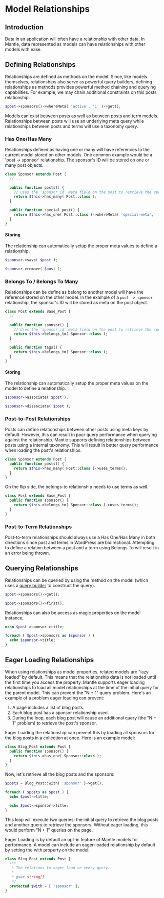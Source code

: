 # Model Relationships

## Introduction

Data in an application will often have a relationship with other data. In
Mantle, data represented as models can have relationships with other models with
ease.

## Defining Relationships

Relationships are defined as methods on the model. Since, like models
themselves, relationships also serve as powerful query builders, defining
relationships as methods provides powerful method chaining and querying
capabilities. For example, we may chain additional constraints on this posts
relationship:

```php
$post->sponsors()->whereMeta( 'active', '1' )->get();
```

Models can exist between posts as well as between posts and term models.
Relationships between posts will use an underlying meta query while
relationships between posts and terms will use a taxonomy query.
### Has One/Has Many

Relationships defined as having one or many will have references to the current
model stored on other models. One common example would be a 'post -> sponsor'
relationship. The sponsor's ID will be stored on one or many post objects.

```php
class Sponsor extends Post {
  // ...

  public function posts() {
    // Uses the 'sponsor_id' meta field on the post to retrieve the sponsor.
    return $this->has_many( Post::class );
  }

  public function special_post() {
    return $this->has_one( Post::class )->whereMeta( 'special-meta', '1' );
  }
}
```

#### Storing

The relationship can automatically setup the proper meta values to define a
relationship.

```php
$sponsor->save( $post );

$sponsor->remove( $post );
```

### Belongs To / Belongs To Many

Relationships can be define as belong to another model will have the reference
stored on the other model. In the example of a  `post -> sponsor` relationship,
the sponsor's ID will be stored as meta on the post object.

```php
class Post extends Base_Post {
  // ...

  public function sponsor() {
    // Uses the 'sponsor_id' meta field on the post to retrieve the sponsor.
    return $this->belongs_to( Sponsor::class );
  }

  public function tags() {
    return $this->belongs_to( Sponsor::class );
  }
}
```

#### Storing

The relationship can automatically setup the proper meta values on the model to
define a relationship.

```php
$sponsor->associate( $post );

$sponsor->dissociate( $post );
```

### Post-to-Post Relationships

Posts can define relationships between other posts using meta keys by default.
However, this can result in poor query performance when querying against the
relationship. Mantle supports defining relationships between posts using a
internal taxonomy. This will result in better query performance when loading the
post's relationships.

```php
class Sponsor extends Post {
  public function posts() {
    return $this->has_many( Post::class )->uses_terms();
  }
}
```

On the flip side, the belongs-to relationship needs to use terms as well.

```php
class Post extends Base_Post {
  public function sponsor() {
    return $this->belongs_to( Sponsor::class )->uses_terms();
  }
}
```

### Post-to-Term Relationships

Post-to-term relationships should always use a Has One/Has Many in both
directions since post and terms in WordPress are bidirectional. Attempting to
define a relation between a post and a term using Belongs To will result in an
error being thrown.

## Querying Relationships

Relationships can be queried by using the method on the model (which uses a
[query builder](./query-builder.md) to construct the query).

```php
$post->sponsors()->get();

$post->sponsors()->first();
```

Relationships can also be access as magic properties on the model instance.

```php
echo $post->sponsor->title;

foreach ( $post->sponsors as $sponsor ) {
  echo $sponsor->title;
}
```

## Eager Loading Relationships

When using relationships as model properties, related models are "lazy loaded"
by default. This means that the relationship data is not loaded until the first
time you access the property. Mantle supports eager loading relationships to
load all model relationships at the time of the initial query for the parent
model. This can prevent the "N + 1" query problem. Here's an example of a
problem eager loading can prevent:

1. A page includes a list of blog posts.
2. Each blog post has a sponsor relationship used.
3. During the loop, each blog post will cause an additional query (the "N + 1"
   problem) to retrieve the post's sponsor.

Eager Loading the relationship can prevent this by loading all sponsors for the
blog posts in a collection at once. Here is an example model:

```php
class Blog_Post extends Post {
  public function sponsor() {
    return $this->has_one( Sponsor::class );
  }
}
```

Now, let's retrieve all the blog posts and the sponsors:

```php
$posts = Blog_Post::with( 'sponsor' )->get();

foreach ( $posts as $post ) {
  echo $post->title;

  echo $post->sponsor->title;
}
```

This loop will execute two queries: the initial query to retrieve the blog posts
and another query to retrieve the sponsors. Without eager loading, this would
perform "N + 1" queries on the page.

Eager Loading is by default an opt-in feature of Mantle models for performance.
A model can include an eager-loaded relationship by default by setting the with
property on the model.

```php
class Blog_Post extends Post {
  /**
   * The relations to eager load on every query.
   *
   * @var string[]
   */
  protected $with = [ 'sponsor' ];
}
```
